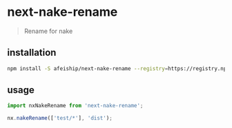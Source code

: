 # next-nake-rename
> Rename for nake

## installation
```bash
npm install -S afeiship/next-nake-rename --registry=https://registry.npm.taobao.org
```

## usage
```js
import nxNakeRename from 'next-nake-rename';

nx.nakeRename(['test/*'], 'dist');
```
